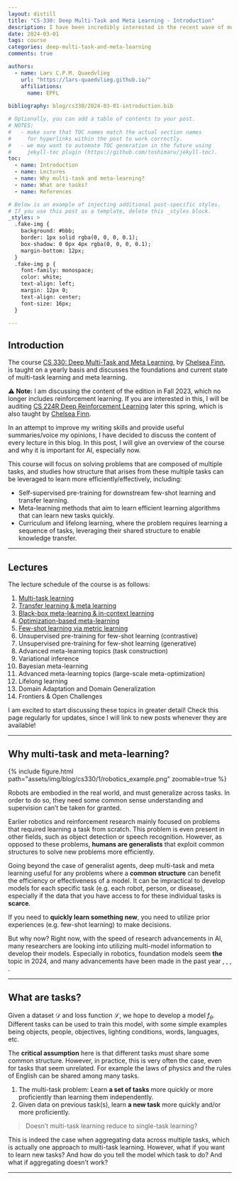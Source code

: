 ```yaml
---
layout: distill
title: "CS-330: Deep Multi-Task and Meta Learning - Introduction"
description: I have been incredibly interested in the recent wave of multimodal foundation models, especially in robotics and sequential decision-making. Since I never had a formal introduction to this topic, I decided to audit the Deep Multi-Task and Meta Learning course, which is taught yearly by Chelsea Finn at Stanford. I will mainly document my takes on the lectures, hopefully making it a nice read for people who would like to learn more about this topic!
date: 2024-03-01
tags: course
categories: deep-multi-task-and-meta-learning
comments: true

authors:
  - name: Lars C.P.M. Quaedvlieg
    url: "https://lars-quaedvlieg.github.io/"
    affiliations:
      name: EPFL
      
bibliography: blog/cs330/2024-03-01-introduction.bib

# Optionally, you can add a table of contents to your post.
# NOTES:
#   - make sure that TOC names match the actual section names
#     for hyperlinks within the post to work correctly.
#   - we may want to automate TOC generation in the future using
#     jekyll-toc plugin (https://github.com/toshimaru/jekyll-toc).
toc:
  - name: Introduction
  - name: Lectures
  - name: Why multi-task and meta-learning?
  - name: What are tasks?
  - name: References

# Below is an example of injecting additional post-specific styles.
# If you use this post as a template, delete this _styles block.
_styles: >
  .fake-img {
    background: #bbb;
    border: 1px solid rgba(0, 0, 0, 0.1);
    box-shadow: 0 0px 4px rgba(0, 0, 0, 0.1);
    margin-bottom: 12px;
  }
  .fake-img p {
    font-family: monospace;
    color: white;
    text-align: left;
    margin: 12px 0;
    text-align: center;
    font-size: 16px;
  }

---
```


## Introduction

The course [CS 330: Deep Multi-Task and Meta Learning](https://cs330.stanford.edu/), by [Chelsea Finn](https://ai.stanford.edu/~cbfinn/), is taught
on a yearly basis and discusses the foundations and current state of multi-task learning and meta learning.

**:warning: Note:** I am discussing the content of the edition in Fall 2023, which no longer includes reinforcement learning.
If you are interested in this, I will be auditing [CS 224R Deep Reinforcement Learning](https://cs224r.stanford.edu/)
later this spring, which is also taught by [Chelsea Finn](https://ai.stanford.edu/~cbfinn/).

In an attempt to improve my writing skills and provide useful summaries/voice my opinions, I have decided to discuss 
the content of every lecture in this blog. In this post, I will give an overview of the course and why it is important 
for AI, especially now.

This course will focus on solving problems that are composed of multiple tasks, and studies how structure that arises from these multiple tasks can be leveraged to learn more efficiently/effectively, including:

- Self-supervised pre-training for downstream few-shot learning and transfer learning.
- Meta-learning methods that aim to learn efficient learning algorithms that can learn new tasks quickly.
- Curriculum and lifelong learning, where the problem requires learning a sequence of tasks, leveraging their shared structure to enable knowledge transfer.

***

## Lectures

The lecture schedule of the course is as follows:
1. [Multi-task learning](/blog/2024/cs330-stanford-mtl/)
2. [Transfer learning & meta learning](/blog/2024/cs330-stanford-tl-ml/)
3. [Black-box meta-learning & in-context learning](/blog/2024/cs330-stanford-bbml-icl/)
4. [Optimization-based meta-learning](/blog/2024/cs330-stanford-obml/)
5. [Few-shot learning via metric learning](/blog/2024/cs330-stanford-fsl-ml/)
6. Unsupervised pre-training for few-shot learning (contrastive)
7. Unsupervised pre-training for few-shot learning (generative)
8. Advanced meta-learning topics (task construction)
9. Variational inference
10. Bayesian meta-learning
11. Advanced meta-learning topics (large-scale meta-optimization)
12. Lifelong learning
13. Domain Adaptation and Domain Generalization
14. Frontiers & Open Challenges

I am excited to start discussing these topics in greater detail! Check this page regularly for updates, since I will 
link to new posts whenever they are available!

***

## Why multi-task and meta-learning?

{% include figure.html path="assets/img/blog/cs330/1/robotics_example.png" zoomable=true %}

Robots are embodied in the real world, and must generalize across tasks. In order to do so, they need some common sense 
understanding and supervision can’t be taken for granted.

Earlier robotics and reinforcement research mainly focused on problems that required learning a task from scratch. This 
problem is even present in other fields, such as object detection or speech recognition. However, as opposed to these 
problems, **humans are generalists** that exploit common structures to solve new problems more efficiently.

Going beyond the case of generalist agents, deep multi-task and meta learning useful for any problems where a **common 
structure** can benefit the efficiency or effectiveness of a model. It can be impractical to develop models for each
specific task (e.g. each robot, person, or disease), especially if the data that you have access to for these individual
tasks is **scarce**.

If you need to **quickly learn something new**, you need to utilize prior experiences (e.g. few-shot learning) to make 
decisions.

But why now? Right now, with the speed of research advancements in AI, many researchers are looking into utilizing 
multi-model information to develop their models. Especially in robotics, foundation models seem **the** topic in 2024,
and many advancements have been made in the past year <d-cite key="zhao2023learning"></d-cite>, <d-cite key="open_x_embodiment_rt_x_2023"></d-cite>, <d-cite key="octo_2023"></d-cite>, <d-cite key="brohan2023rt"></d-cite>.

***

## What are tasks?

Given a dataset $\mathcal{D}$ and loss function $\mathcal{L}$, we hope to develop a model $f_\theta$. Different tasks 
can be used to train this model, with some simple examples being objects, people, objectives, lighting conditions, 
words, languages, etc.

The **critical assumption** here is that different tasks must share some common structure. However, in practice, this 
is very often the case, even for tasks that seem unrelated. For example the laws of physics and the rules of English
can be shared among many tasks.

1. The multi-task problem: Learn **a set of tasks** more quickly or more proficiently than learning them independently.
2. Given data on previous task(s), learn **a new task** more quickly and/or more proficiently.

> Doesn’t multi-task learning reduce to single-task learning?

This is indeed the case when aggregating data across multiple tasks, which is actually one approach to multi-task 
learning. However, what if you want to learn new tasks? And how do you tell the model which task to do? And what if 
aggregating doesn’t work?

***
